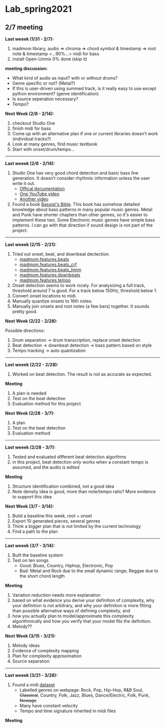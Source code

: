 # Lab_spring2021

2/7 meeting
---------------
**Last weeek (1/31 - 2/7):**
1. madmom library, audio => chroma => chord symbol & timestamp => root note & timestamp =...90%...> midi for bass
2. install Open-Unmix 0% done (skip it)

**meeting discussion:**
- What kind of audio as input? with or without drums?
- Genre specific or not? (Metal?)
- If this is user-driven using summed track, is it really easy to use except python environment? (genre identification)
- Is source seperation necessary?
- Tempo?


**Next Week (2/8 - 2/14):**
1. checkout Studio One
2. finish midi for bass
3. Come up with an alternative plan if one or current libraries doesn’t work (individual tracks?)
4. Look at many genres, find music textbook
5. Start with onset/drum/tempo...

--------------
**Last weeek (2/8 - 2/14):**
1. Studio One has very good chord detection and basic bass line generation. It doesn’t consider rhythmic information unless the user write it out.
    * [Offical documentation](https://s1manual.presonus.com/Content/Arranging_Topics/Chord%20Track.html)
    * [One YouTube video](https://www.youtube.com/watch?v=flrFapH7RnY)
    * [Another video](https://www.youtube.com/watch?v=A_3CMsyfWqo)
2. Found a book [Bassist's Bible](http://www.bassistsbible.com/). This book has somehow detailed knowledge about bass patterns in many popular music genres. Metal and Punk have shorter chapters than other genres, so it's easier to implement these two. Some Electronic music genres have simple bass patterns. I can go with that direction if sound design is not part of the project.


--------------
**Last weeek (2/15 - 2/21):**
1. Tried out onset, beat, and downbeat dectection.
    * [madmom.features.beats](https://madmom.readthedocs.io/en/latest/modules/features/beats.html)
    * [madmom.features.beats_crf](https://madmom.readthedocs.io/en/latest/modules/features/beats_crf.html)
    * [madmom.features.beats_hmm](https://madmom.readthedocs.io/en/latest/modules/features/beats_hmm.html)
    * [madmom.features.downbeats](https://madmom.readthedocs.io/en/latest/modules/features/downbeats.html)
    * [madmom.features.tempo](https://madmom.readthedocs.io/en/latest/modules/features/tempo.html)
2. Onset detection seems to work nicely. For analysizing a full track, threshold around 7 is good. For a track below 150Hz, threshold below 1.
3. Convert onset locations to midi.
4. Manually quantize onsets to 16th notes.
5. Manually join onsets and root notes (a few bars) together. It sounds pretty good.


**Next Week (2/22 - 2/28):**

Possible directions:
1. Drum separation -> drum transcription, replace onset detection
2. Beat detection -> downbeat detection -> bass pattern based on style
3. Tempo tracking -> auto quantization

--------------
**Last weeek (2/22 - 2/28):**
1. Worked on beat detection. The result is not as accurate as expected.

**Meeting**
1. A plan is needed
2. Test on the beat detection
3. Evaluation method for this project


**Next Week (2/28 - 3/7):**

1. A plan
2. Test on the beat detection
3. Evaluation method


--------------
**Last weeek (2/28 - 3/7):**
1. Tested and evaluated different beat detection algorthms
2. in this project, beat detection only works when a constant tempo is assumed, and the audio is edited

**Meeting**
1. Structure identification combined, not a good idea
2. Note density idea is good, more than note/tempo ratio? More evidence to support this idea


**Next Week (3/7 - 3/14):**
1. Build a baseline this week, root + onset
2. Export 10 generated pieces, several genres
3. Think a bigger plan that is not limited by the current technology
4. Find a path to the plan


--------------
**Last weeek (3/7 - 3/14):**
1. Built the baseline system
2. Test on ten songs
    * Good: Blues, Country, Hiphop, Electronic, Pop
    * Bad: Metal and Rock due to the small dynamic range; Reggae due to the short chord length

**Meeting**
1. Variation reduction needs more explanation
2. based on what evidence you derive your definition of complexity, why your definition is not arbitrary, and why your definition is more fitting than possible alternative ways of defining complexity, and
3. how you actually plan to model/approximate this complexity algorithmically and how you verify that your model fits the definition.
4. Melody??


**Next Week (3/15 - 3/21):**
1. Melody ideas
2. Evidence of complexity mapping
3. Plan for complexity approximation
4. Source separation


--------------
**Last weeek (3/21 - 3/28):**
1. Found a midi [dataset](freemidi.org)
    * Labelled genres on webpage: Rock, Pop, Hip-Hop, R&B Soul, ~~Classical~~, Country, Folk, Jazz, Blues, Dance/Electric, Folk, Punk, ~~Newage~~
    * Many have constant velocity
    * Tempo and time signature inherited in midi files


**Meeting**
